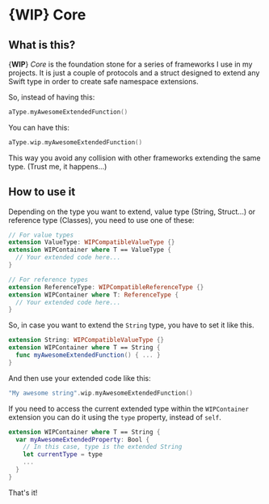 # {WIP} Core

## What is this?

{**WIP**} *Core* is the foundation stone for a series of frameworks I use in my projects. It is just a couple of protocols and a struct designed to extend any Swift type in order to create safe namespace extensions.

So, instead of having this:

```swift
aType.myAwesomeExtendedFunction()
```

You can have this:

```swift
aType.wip.myAwesomeExtendedFunction()
```

This way you avoid any collision with other frameworks extending the same type. (Trust me, it happens...)

## How to use it

Depending on the type you want to extend, value type (String, Struct...) or reference type (Classes), you need to use one of these:

```swift
// For value types
extension ValueType: WIPCompatibleValueType {}
extension WIPContainer where T == ValueType {
  // Your extended code here...
}

// For reference types
extension ReferenceType: WIPCompatibleReferenceType {}
extension WIPContainer where T: ReferenceType {
  // Your extended code here...
}
```

So, in case you want to extend the `String` type, you have to set it like this.

```swift
extension String: WIPCompatibleValueType {}
extension WIPContainer where T == String {
  func myAwesomeExtendedFunction() { ... }
}
```

And then use your extended code like this:

```swift
"My awesome string".wip.myAwesomeExtendedFunction()
```

If you need to access the current extended type within the `WIPContainer` extension you can do it using the `type` property, instead of `self`.

```swift
extension WIPContainer where T == String {
  var myAwesomeExtendedProperty: Bool {
    // In this case, type is the extended String
    let currentType = type 
    ...
  }
}
```

That's it!